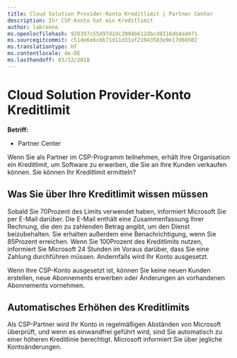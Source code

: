 ```yaml
---
title: Cloud Solution Provider-Konto Kreditlimit | Partner Center
description: Ihr CSP-Konto hat ein Kreditlimit
author: labrenne
ms.openlocfilehash: 928397c55d97d2dc2094b612dbcd8316db4ad471
ms.sourcegitcommit: c51de6e6cbb71d11d31af21943583e9e17d66502
ms.translationtype: HT
ms.contentlocale: de-DE
ms.lasthandoff: 03/12/2018
---
```

# <a name="cloud-solution-provider-account-credit-limits"></a>Cloud Solution Provider-Konto Kreditlimit

**Betriff:**

- Partner Center

Wenn Sie als Partner im CSP-Programm teilnehmen, erhält Ihre Organisation ein Kreditlimit, um Software zu erwerben, die Sie an Ihre Kunden verkaufen können. Sie können Ihr Kreditlimit ermitteln?

## <a name="what-you-need-to-know-about-your-credit-limit"></a>Was Sie über Ihre Kreditlimit wissen müssen 

Sobald Sie 70Prozent des Limits verwendet haben, informiert Microsoft Sie per E-Mail darüber. Die E-Mail enthält eine Zusammenfassung Ihrer Rechnung, die den zu zahlenden Betrag angibt, um den Dienst beizubehalten. Sie erhalten außerdem eine Benachrichtigung, wenn Sie 85Prozent erreichen. Wenn Sie 100Prozent des Kreditlimits nutzen, informiert Sie Microsoft 24 Stunden im Voraus darüber, dass Sie eine Zahlung durchführen müssen. Andernfalls wird Ihr Konto ausgesetzt. 

Wenn Ihre CSP-Konto ausgesetzt ist, können Sie keine neuen Kunden erstellen, neue Abonnements erwerben oder Änderungen an vorhandenen Abonnements vornehmen.

## <a name="automatic-credit-limit-increase"></a>Automatisches Erhöhen des Kreditlimits

Als CSP-Partner wird Ihr Konto in regelmäßigen Abständen von Microsoft überprüft, und wenn es einwandfrei geführt wird, sind Sie automatisch zu einer höheren Kreditlinie berechtigt. Microsoft informiert Sie über jegliche Kontoänderungen.